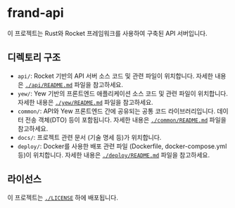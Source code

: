 # frand-api

이 프로젝트는 Rust와 Rocket 프레임워크를 사용하여 구축된 API 서버입니다.

## 디렉토리 구조

*   `api/`: Rocket 기반의 API 서버 소스 코드 및 관련 파일이 위치합니다. 자세한 내용은 [`./api/README.md`](./api/README.md) 파일을 참고하세요.
*   `yew/`: Yew 기반의 프론트엔드 애플리케이션 소스 코드 및 관련 파일이 위치합니다. 자세한 내용은 [`./yew/README.md`](./yew/README.md) 파일을 참고하세요.
*   `common/`: API와 Yew 프론트엔드 간에 공유되는 공통 코드 라이브러리입니다. 데이터 전송 객체(DTO) 등이 포함됩니다. 자세한 내용은 [`./common/README.md`](./common/README.md) 파일을 참고하세요.
*   `docs/`: 프로젝트 관련 문서 (기술 명세 등)가 위치합니다.
*   `deploy/`: Docker를 사용한 배포 관련 파일 (Dockerfile, docker-compose.yml 등)이 위치합니다. 자세한 내용은 [`./deploy/README.md`](./deploy/README.md) 파일을 참고하세요.

## 라이선스

이 프로젝트는 [`./LICENSE`](./LICENSE) 하에 배포됩니다.
